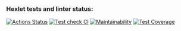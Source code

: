 ### Hexlet tests and linter status:
[![Actions Status](https://github.com/chuikopalina/frontend-project-46/workflows/hexlet-check/badge.svg)](https://github.com/chuikopalina/frontend-project-46/actions)
[![Test check CI](https://github.com/chuikopalina/frontend-project-46/workflows/test-check/badge.svg)](https://github.com/chuikopalina/frontend-project-46/actions)
[![Maintainability](https://api.codeclimate.com/v1/badges/9d9ea3cebc3f56a550a2/maintainability)](https://codeclimate.com/github/chuikopalina/frontend-project-46/maintainability)
[![Test Coverage](https://api.codeclimate.com/v1/badges/9d9ea3cebc3f56a550a2/test_coverage)](https://codeclimate.com/github/chuikopalina/frontend-project-46/test_coverage)
